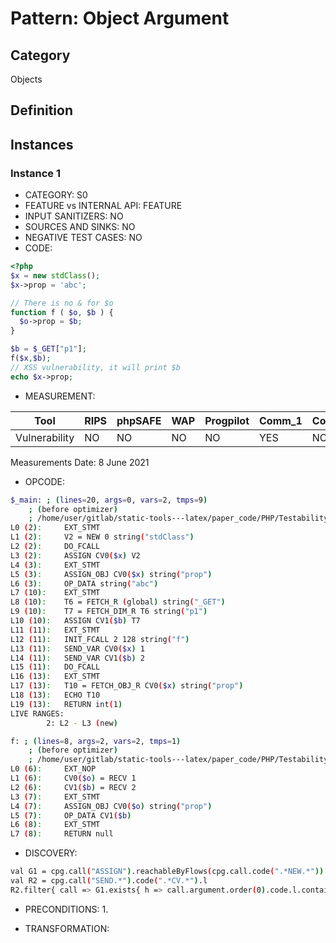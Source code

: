 # Pattern: Object Argument

## Category

Objects

## Definition

## Instances

### Instance 1

- CATEGORY: S0
- FEATURE vs INTERNAL API: FEATURE
- INPUT SANITIZERS:  NO
- SOURCES AND SINKS: NO 
- NEGATIVE TEST CASES: NO
- CODE:

```php
<?php
$x = new stdClass();
$x->prop = 'abc';

// There is no & for $o
function f ( $o, $b ) {
  $o->prop = $b;
}

$b = $_GET["p1"];
f($x,$b);
// XSS vulnerability, it will print $b
echo $x->prop;
```

- MEASUREMENT:

| Tool          | RIPS | phpSAFE | WAP  | Progpilot | Comm_1 | Comm_2 | Correct |
| ------------- | ---- | ------- | ---- | --------- | ------- | --------- | ------- |
| Vulnerability | NO   | NO      | NO   | NO        | YES     | NO        | YES     |
Measurements Date: 8 June 2021

- OPCODE:

```bash
$_main: ; (lines=20, args=0, vars=2, tmps=9)
    ; (before optimizer)
    ; /home/user/gitlab/static-tools---latex/paper_code/PHP/Testability_Patterns/25_object_argument/25_object_argument.php:1-13
L0 (2):     EXT_STMT
L1 (2):     V2 = NEW 0 string("stdClass")
L2 (2):     DO_FCALL
L3 (2):     ASSIGN CV0($x) V2
L4 (3):     EXT_STMT
L5 (3):     ASSIGN_OBJ CV0($x) string("prop")
L6 (3):     OP_DATA string("abc")
L7 (10):    EXT_STMT
L8 (10):    T6 = FETCH_R (global) string("_GET")
L9 (10):    T7 = FETCH_DIM_R T6 string("p1")
L10 (10):   ASSIGN CV1($b) T7
L11 (11):   EXT_STMT
L12 (11):   INIT_FCALL 2 128 string("f")
L13 (11):   SEND_VAR CV0($x) 1
L14 (11):   SEND_VAR CV1($b) 2
L15 (11):   DO_FCALL
L16 (13):   EXT_STMT
L17 (13):   T10 = FETCH_OBJ_R CV0($x) string("prop")
L18 (13):   ECHO T10
L19 (13):   RETURN int(1)
LIVE RANGES:
        2: L2 - L3 (new)

f: ; (lines=8, args=2, vars=2, tmps=1)
    ; (before optimizer)
    ; /home/user/gitlab/static-tools---latex/paper_code/PHP/Testability_Patterns/25_object_argument/25_object_argument.php:6-8
L0 (6):     EXT_NOP
L1 (6):     CV0($o) = RECV 1
L2 (6):     CV1($b) = RECV 2
L3 (7):     EXT_STMT
L4 (7):     ASSIGN_OBJ CV0($o) string("prop")
L5 (7):     OP_DATA CV1($b)
L6 (8):     EXT_STMT
L7 (8):     RETURN null
```

- DISCOVERY:

```bash
val G1 = cpg.call("ASSIGN").reachableByFlows(cpg.call.code(".*NEW.*")).map(_.elements.last).collect{ case c : nodes.Call => c}.argument.order(0).isIdentifier.name.l.distinct
val R2 = cpg.call("SEND.*").code(".*CV.*").l
R2.filter{ call => G1.exists{ h => call.argument.order(0).code.l.contains("CV($" + h + ")")} }.size;
```

- PRECONDITIONS:
   1.

- TRANSFORMATION: 

```

```

